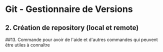 # Git - Gestionnaire de Versions
## 2. Création de repository (local et remote)
##13. Commande pour avoir de l'aide et d'autres commandes qui peuvent être utiles à connaître
